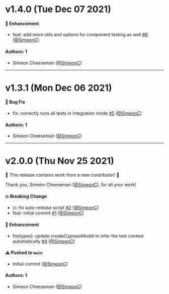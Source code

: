 # v1.4.0 (Tue Dec 07 2021)

#### 🚀 Enhancement

- feat: add more utils and options for component testing as well [#6](https://github.com/tablecheck/xstate-test-cypress/pull/6) ([@SimeonC](https://github.com/SimeonC))

#### Authors: 1

- Simeon Cheeseman ([@SimeonC](https://github.com/SimeonC))

---

# v1.3.1 (Mon Dec 06 2021)

#### 🐛 Bug Fix

- fix: correctly runs all tests in integration mode [#5](https://github.com/tablecheck/xstate-test-cypress/pull/5) ([@SimeonC](https://github.com/SimeonC))

#### Authors: 1

- Simeon Cheeseman ([@SimeonC](https://github.com/SimeonC))

---

# v2.0.0 (Thu Nov 25 2021)

:tada: This release contains work from a new contributor! :tada:

Thank you, Simeon Cheeseman ([@SimeonC](https://github.com/SimeonC)), for all your work!

#### 💥 Breaking Change

- ci: fix auto-release script [#2](https://github.com/tablecheck/xstate-test-cypress/pull/2) ([@SimeonC](https://github.com/SimeonC))
- feat: initial commit [#1](https://github.com/tablecheck/xstate-test-cypress/pull/1) ([@SimeonC](https://github.com/SimeonC))

#### 🚀 Enhancement

- fix(types): update createCypressModel to infer the test context automatically [#4](https://github.com/tablecheck/xstate-test-cypress/pull/4) ([@SimeonC](https://github.com/SimeonC))

#### ⚠️ Pushed to `main`

- Initial commit ([@SimeonC](https://github.com/SimeonC))

#### Authors: 1

- Simeon Cheeseman ([@SimeonC](https://github.com/SimeonC))
